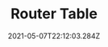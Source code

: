 ---
title: Router Table
date: "2021-05-07T22:12:03.284Z"
description: Building something so I can build more stuff   
mainTopic: false
published: true 
rank: "4"
type: "woodworking"
featured: ../../../src/images/stock.jpeg
---